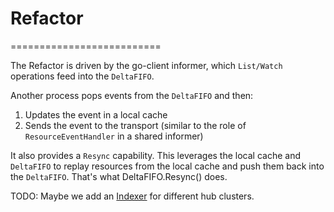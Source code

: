 # Refactor

==========================

The Refactor is driven by the go-client informer, which `List/Watch` operations feed into the `DeltaFIFO`.

Another process pops events from the `DeltaFIFO` and then:

1. Updates the event in a local cache
2. Sends the event to the transport (similar to the role of `ResourceEventHandler` in a shared informer)

It also provides a `Resync` capability. This leverages the local cache and `DeltaFIFO` to replay resources from the local cache and push them back into the `DeltaFIFO`. That's what DeltaFIFO.Resync() does.

TODO: Maybe we add an [Indexer](https://github.com/kubernetes/client-go/blob/master/tools/cache/index_test.go) for different hub clusters.